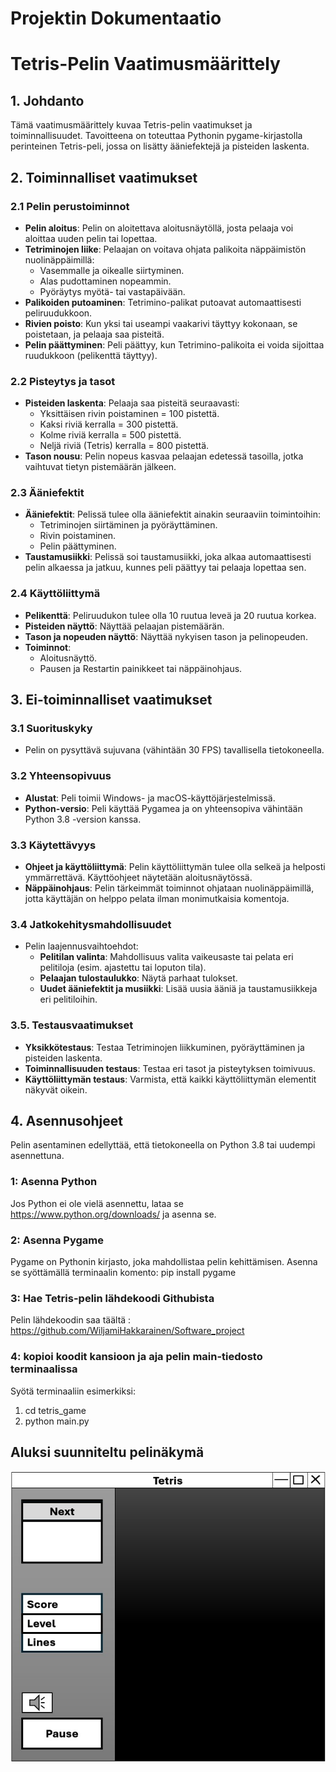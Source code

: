 # Projektin Dokumentaatio

# Tetris-Pelin Vaatimusmäärittely

## 1. Johdanto
Tämä vaatimusmäärittely kuvaa Tetris-pelin vaatimukset ja toiminnallisuudet. Tavoitteena on toteuttaa Pythonin pygame-kirjastolla perinteinen Tetris-peli, jossa on lisätty ääniefektejä ja pisteiden laskenta.

## 2. Toiminnalliset vaatimukset

### 2.1 Pelin perustoiminnot
- **Pelin aloitus**: Pelin on aloitettava aloitusnäytöllä, josta pelaaja voi aloittaa uuden pelin tai lopettaa.
- **Tetriminojen liike**: Pelaajan on voitava ohjata palikoita näppäimistön nuolinäppäimillä:
  - Vasemmalle ja oikealle siirtyminen.
  - Alas pudottaminen nopeammin.
  - Pyöräytys myötä- tai vastapäivään.
- **Palikoiden putoaminen**: Tetrimino-palikat putoavat automaattisesti peliruudukkoon.
- **Rivien poisto**: Kun yksi tai useampi vaakarivi täyttyy kokonaan, se poistetaan, ja pelaaja saa pisteitä.
- **Pelin päättyminen**: Peli päättyy, kun Tetrimino-palikoita ei voida sijoittaa ruudukkoon (pelikenttä täyttyy).

### 2.2 Pisteytys ja tasot
- **Pisteiden laskenta**: Pelaaja saa pisteitä seuraavasti:
  - Yksittäisen rivin poistaminen = 100 pistettä.
  - Kaksi riviä kerralla = 300 pistettä.
  - Kolme riviä kerralla = 500 pistettä.
  - Neljä riviä (Tetris) kerralla = 800 pistettä.
- **Tason nousu**: Pelin nopeus kasvaa pelaajan edetessä tasoilla, jotka vaihtuvat tietyn pistemäärän jälkeen.

### 2.3 Ääniefektit
- **Ääniefektit**: Pelissä tulee olla ääniefektit ainakin seuraaviin toimintoihin:
  - Tetriminojen siirtäminen ja pyöräyttäminen.
  - Rivin poistaminen.
  - Pelin päättyminen.
- **Taustamusiikki**: Pelissä soi taustamusiikki, joka alkaa automaattisesti pelin alkaessa ja jatkuu, kunnes peli päättyy tai pelaaja lopettaa sen.

### 2.4 Käyttöliittymä
- **Pelikenttä**: Peliruudukon tulee olla 10 ruutua leveä ja 20 ruutua korkea.
- **Pisteiden näyttö**: Näyttää pelaajan pistemäärän.
- **Tason ja nopeuden näyttö**: Näyttää nykyisen tason ja pelinopeuden.
- **Toiminnot**:
  - Aloitusnäyttö.
  - Pausen ja Restartin painikkeet tai näppäinohjaus.

## 3. Ei-toiminnalliset vaatimukset

### 3.1 Suorituskyky
- Pelin on pysyttävä sujuvana (vähintään 30 FPS) tavallisella tietokoneella.

### 3.2 Yhteensopivuus
- **Alustat**: Peli toimii Windows- ja macOS-käyttöjärjestelmissä.
- **Python-versio**: Peli käyttää Pygamea ja on yhteensopiva vähintään Python 3.8 -version kanssa.

### 3.3 Käytettävyys
- **Ohjeet ja käyttöliittymä**: Pelin käyttöliittymän tulee olla selkeä ja helposti ymmärrettävä. Käyttöohjeet näytetään aloitusnäytössä.
- **Näppäinohjaus**: Pelin tärkeimmät toiminnot ohjataan nuolinäppäimillä, jotta käyttäjän on helppo pelata ilman monimutkaisia komentoja.

### 3.4 Jatkokehitysmahdollisuudet
- Pelin laajennusvaihtoehdot:
  - **Pelitilan valinta**: Mahdollisuus valita vaikeusaste tai pelata eri pelitiloja (esim. ajastettu tai loputon tila).
  - **Pelaajan tulostaulukko**: Näytä parhaat tulokset.
  - **Uudet ääniefektit ja musiikki**: Lisää uusia ääniä ja taustamusiikkeja eri pelitiloihin.

### 3.5. Testausvaatimukset
- **Yksikkötestaus**: Testaa Tetriminojen liikkuminen, pyöräyttäminen ja pisteiden laskenta.
- **Toiminnallisuuden testaus**: Testaa eri tasot ja pisteytyksen toimivuus.
- **Käyttöliittymän testaus**: Varmista, että kaikki käyttöliittymän elementit näkyvät oikein.

## 4. Asennusohjeet

Pelin asentaminen edellyttää, että tietokoneella on Python 3.8 tai uudempi asennettuna.

###  1: Asenna Python
Jos Python ei ole vielä asennettu, lataa se https://www.python.org/downloads/ ja asenna se.

### 2: Asenna Pygame
Pygame on Pythonin kirjasto, joka mahdollistaa pelin kehittämisen. Asenna se syöttämällä terminaalin komento: pip install pygame

### 3: Hae Tetris-pelin lähdekoodi Githubista

Pelin lähdekoodin saa täältä : https://github.com/WiljamiHakkarainen/Software_project

### 4: kopioi koodit kansioon ja aja pelin main-tiedosto terminaalissa

Syötä terminaaliin esimerkiksi: 
1. cd tetris_game
2. python main.py



## Aluksi suunniteltu pelinäkymä
![GAME UI Sketch](Images/Tetris_UI.jpg)



